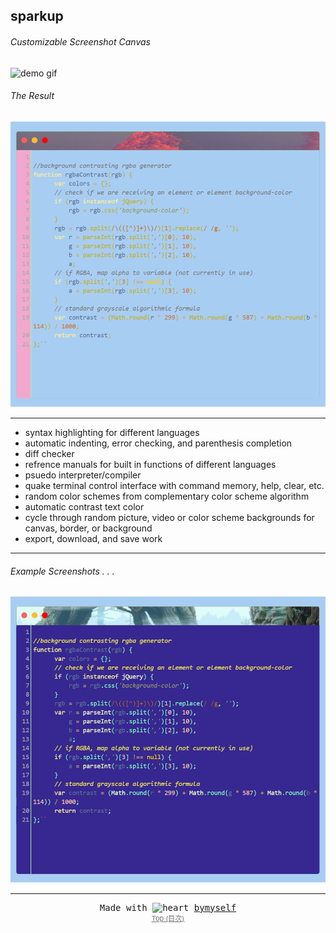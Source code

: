 <a name="table-of-contents"/>


## sparkup 

###### Customizable Screenshot Canvas

<a name="demo"/>

![demo gif](demo/demo.gif)

###### The Result

![output screenshot example](demo/screenshot-output2.png)


-----------------

<a name="features"/>

- syntax highlighting for different languages
- automatic indenting, error checking, and parenthesis completion
- diff checker
- refrence manuals for built in functions of different languages
- psuedo interpreter/compiler
- quake terminal control interface with command memory, help, clear, etc.
- random color schemes from complementary color scheme algorithm
- automatic contrast text color
- cycle through random picture, video or color scheme backgrounds for canvas, border, or background
- export, download, and save work


-----------

<a name="examples"/>

###### Example Screenshots . . .


![output screenshot example](demo/screenshot-output1.png)




----------------------------


  <div align="center" style="text-align: center; font-family: monospace; allign: center">
    Made with <g-emoji class="g-emoji" alias="heart" fallback-src="https://github.githubassets.com/images/icons/emoji/unicode/2764.png">
  <img class="emoji" alt="heart" height="20" width="20" src="https://github.githubassets.com/images/icons/emoji/unicode/2764.png"></g-emoji> <a href="https://www.bymyself.life">bymyself</a>
  </div>
  
<div align="center" style="font-size: 11px; margin: 0; opacity:.6"><a href="#table-of-contents">Top (目次)</a></div> 